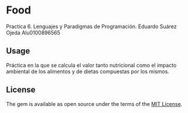 # Food

Practica 6. Lenguajes y Paradigmas de Programación.
Eduardo Suárez Ojeda
Alu0100896565

## Usage

Práctica en la que se calcula el valor tanto nutricional como el impacto ambiental de los alimentos y de dietas compuestas por los mismos.

## License

The gem is available as open source under the terms of the [MIT License](https://opensource.org/licenses/MIT).
